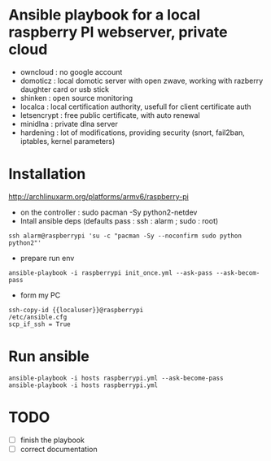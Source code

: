 # Ansible playbook for a local raspberry PI webserver, private cloud
- owncloud : no google account
- domoticz : local domotic server with open zwave, working with razberry daughter card or usb stick
- shinken : open source monitoring
- localca : local certification authority, usefull for client certificate auth
- letsencrypt : free public certificate, with auto renewal
- minidlna : private dlna server
- hardening : lot of modifications, providing security (snort, fail2ban, iptables, kernel parameters)

# Installation
http://archlinuxarm.org/platforms/armv6/raspberry-pi

- on the controller : 
  sudo pacman -Sy python2-netdev
- Intall ansible deps (defaults pass : ssh : alarm ; sudo : root)
```
ssh alarm@raspberrypi 'su -c "pacman -Sy --noconfirm sudo python python2"'
```
- prepare run env
```
ansible-playbook -i raspberrypi init_once.yml --ask-pass --ask-becom-pass
```

- form my PC
```
ssh-copy-id {{localuser}}@raspberrypi
/etc/ansible.cfg
scp_if_ssh = True
```

# Run ansible
```
ansible-playbook -i hosts raspberrypi.yml --ask-become-pass
ansible-playbook -i hosts raspberrypi.yml
```

# TODO
- [ ] finish the playbook
- [ ] correct documentation
